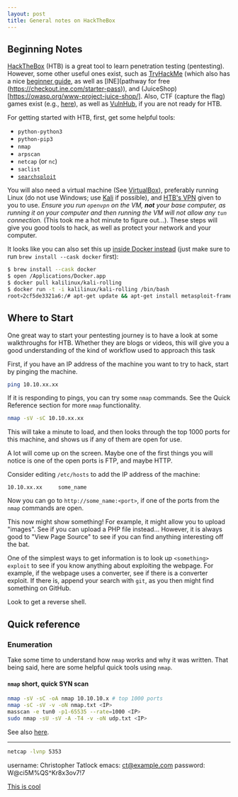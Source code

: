 ```yaml
---
layout: post
title: General notes on HackTheBox
---
```


## Beginning Notes

[HackTheBox](https://hackthebox.eu/) (HTB) is a great tool to learn penetration testing (pentesting).  However, some other useful ones exist, such as [TryHackMe](https://tryhackme.com) (which also has a nice [beginner guide](https://tryhackme.com/path/outline/beginner), as well as [INE](pathway for free (https://checkout.ine.com/starter-pass)), and (JuiceShop)[https://owasp.org/www-project-juice-shop/].  Also, CTF (capture the flag) games exist (e.g., [here](https://ctf.hacker101.com/)), as well as [VulnHub](https://www.vulnhub.com/), if you are not ready for HTB.

For getting started with HTB, first, get some helpful tools:
  - `python-python3`
  - `python-pip3`
  - `nmap`
  - `arpscan`
  - `netcap` (or `nc`)
  - `saclist`
  - [`searchsploit`](https://1gbits.com/blog/install-searchsploit-on-kali-linux/)

You will also need a virtual machine (See [VirtualBox](https://www.virtualbox.org/)), preferably running Linux (do not use Windows; use [Kali](https://www.offensive-security.com/kali-linux-vm-vmware-virtualbox-image-download/#1572305786534-030ce714-cc3b) if possible), and [HTB's VPN](https://www.hackthebox.eu/home/start) given to you to use.  *Ensure you run `openvpn` on the VM, **not** your base computer, as running it on your computer and then running the VM will not allow any `tun` connection.*  (This took me a hot minute to figure out...).  These steps will give you good tools to hack, as well as protect your network and your computer.

It looks like you can also set this up [inside Docker instead](https://amar-laksh.github.io/2019/08/24/Setting-up-Kali-docker-for-HackTheBox.html) (just make sure to run `brew install --cask docker` first):
```bash
$ brew install --cask docker
$ open /Applications/Docker.app
$ docker pull kalilinux/kali-rolling
$ docker run -t -i kalilinux/kali-rolling /bin/bash
root💀2cf5de3321a6:/# apt-get update && apt-get install metasploit-framework
```

## Where to Start

One great way to start your pentesting journey is to have a look at some walkthroughs for HTB.  Whether they are blogs or videos, this will give you a good understanding of the kind of workflow used to approach this task

First, if you have an IP address of the machine you want to try to hack, start by pinging the machine.

```bash
ping 10.10.xx.xx
```

If it is responding to pings, you can try some `nmap` commands.  See the Quick Reference section for more `nmap` functionality.

```bash
nmap -sV -sC 10.10.xx.xx
```

This will take a minute to load, and then looks through the top 1000 ports for this machine, and shows us if any of them are open for use.

A lot will come up on the screen.  Maybe one of the first things you will notice is one of the open ports is FTP, and maybe HTTP.

Consider editing `/etc/hosts` to add the IP address of the machine:
```
10.10.xx.xx		some_name
```

Now you can go to `http://some_name:<port>`, if one of the ports from the `nmap` commands are open.

This now might show something!  For example, it might allow you to upload "images".  See if you can upload a PHP file instead...  However, it is always good to "View Page Source" to see if you can find anything interesting off the bat.

One of the simplest ways to get information is to look up `<something> exploit` to see if you know anything about exploiting the webpage.  For example, if the webpage uses a converter, see if there is a converter exploit.  If there is, append your search with `git`, as you then might find something on GitHub.

Look to get a reverse shell.

## Quick reference

### Enumeration

Take some time to understand how `nmap` works and why it was written.  That being said, here are some helpful quick tools using `nmap`.

#### `nmap` short, quick SYN scan

```bash
nmap -sV -sC -oA nmap 10.10.10.x # top 1000 ports
nmap -sC -sV -v -oN nmap.txt <IP>
masscan -e tun0 -p1-65535 --rate=1000 <IP>
sudo nmap -sU -sV -A -T4 -v -oN udp.txt <IP>
```

See also [here](https://medium.com/bug-bounty-hunting/beginner-tips-to-own-boxes-at-hackthebox-9ae3fec92a96).


---

```bash
netcap -lvnp 5353
```

username: Christopher Tatlock
emacs: ct@example.com
password: W@ci5M%QS^Kr8x3ov7!7


[This is cool](https://github.com/7h3rAm/writeups)